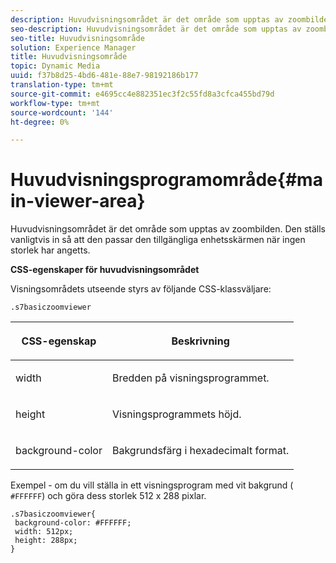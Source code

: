 ```yaml
---
description: Huvudvisningsområdet är det område som upptas av zoombilden. Den ställs vanligtvis in så att den passar den tillgängliga enhetsskärmen när ingen storlek har angetts.
seo-description: Huvudvisningsområdet är det område som upptas av zoombilden. Den ställs vanligtvis in så att den passar den tillgängliga enhetsskärmen när ingen storlek har angetts.
seo-title: Huvudvisningsområde
solution: Experience Manager
title: Huvudvisningsområde
topic: Dynamic Media
uuid: f37b8d25-4bd6-481e-88e7-98192186b177
translation-type: tm+mt
source-git-commit: e4695cc4e882351ec3f2c55fd8a3cfca455bd79d
workflow-type: tm+mt
source-wordcount: '144'
ht-degree: 0%

---
```



# Huvudvisningsprogramområde{#main-viewer-area}

Huvudvisningsområdet är det område som upptas av zoombilden. Den ställs vanligtvis in så att den passar den tillgängliga enhetsskärmen när ingen storlek har angetts.

<!--<a id="section_061E550C1C1D4DB2BD663A898895B38C"></a>-->

**CSS-egenskaper för huvudvisningsområdet**

Visningsområdets utseende styrs av följande CSS-klassväljare:

```
.s7basiczoomviewer
```

<table id="table_94EE3F5BBE4547C0B4943471CEE7EDE4"> 
 <thead> 
  <tr> 
   <th colname="col1" class="entry"> <p> CSS-egenskap </p> </th> 
   <th colname="col2" class="entry"> <p>Beskrivning </p> </th> 
  </tr> 
 </thead>
 <tbody> 
  <tr> 
   <td colname="col1"> <p> <span class="codeph"> width </span> </p> </td> 
   <td colname="col2"> <p>Bredden på visningsprogrammet. </p> </td> 
  </tr> 
  <tr> 
   <td colname="col1"> <p> <span class="codeph"> height  </span> </p> </td> 
   <td colname="col2"> <p>Visningsprogrammets höjd. </p> </td> 
  </tr> 
  <tr> 
   <td colname="col1"> <p> <span class="codeph"> background-color  </span> </p> </td> 
   <td colname="col2"> <p> Bakgrundsfärg i hexadecimalt format. </p> </td> 
  </tr> 
 </tbody> 
</table>

Exempel - om du vill ställa in ett visningsprogram med vit bakgrund ( `#FFFFFF`) och göra dess storlek 512 x 288 pixlar.

```
.s7basiczoomviewer{ 
 background-color: #FFFFFF; 
 width: 512px; 
 height: 288px;  
}
```

